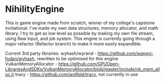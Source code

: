 # NihilityEngine

This is game engine made from scratch, winner of my college's capstone invitational. I've made my own data structures, memory allocator, and math library. I try to get as low level as possible by making my own file stream, using Raw Input, and job system. This engine is currently going through a major refactor (Refactor branch) to make it more easily expandible.

Current 3rd party libraries:
wyhash/wyrand - https://github.com/wangyi-fudan/wyhash, rewritten to be optimised for this engine
VulkanMemoryAllocator - https://github.com/GPUOpen-LibrariesAndSDKs/VulkanMemoryAllocator/blob/master/include/vk_mem_alloc.h
tracy - https://github.com/wolfpld/tracy, not currently in use
